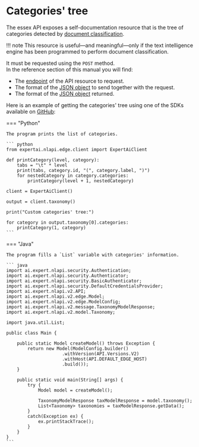 # Categories' tree

The essex API exposes a self-documentation resource that is the tree of categories detected by [document classification](../classification/index.md).

!!! note
	This resource is useful&mdash;and meaningful&mdash;only if the text intelligence engine has been programmed to perform document classification.

It must be requested using the `POST` method.  
In the reference section of this manual you will find:

- The [endpoint](../../reference/endpoints/index.md) of the API resource to request.
- The format of the [JSON object](../../reference/requests/taxonomies-templates/index.md#categories-tree) to send together with the request.
- The format of the [JSON object](../../reference/output/taxonomies-templates/index.md#categories-tree) returned.

Here is an example of getting the categories' tree using one of the SDKs available on <a href="https://github.com/therealexpertai/" target="_blank">GitHub</a>:

=== "Python"
    
    The program prints the list of categories.

    ``` python
    from expertai.nlapi.edge.client import ExpertAiClient

    def printCategory(level, category):
        tabs = "\t" * level
        print(tabs, category.id, "(", category.label, ")")
        for nestedCategory in category.categories:
            printCategory(level + 1, nestedCategory)

    client = ExpertAiClient()

    output = client.taxonomy()

    print("Custom categories' tree:")

    for category in output.taxonomy[0].categories:
        printCategory(1, category)
    ```

=== "Java"
    
    The program fills a `List` variable with categories' information.
    
    ``` java
    import ai.expert.nlapi.security.Authentication;
    import ai.expert.nlapi.security.Authenticator;
    import ai.expert.nlapi.security.BasicAuthenticator;
    import ai.expert.nlapi.security.DefaultCredentialsProvider;
    import ai.expert.nlapi.v2.API;
    import ai.expert.nlapi.v2.edge.Model;
	import ai.expert.nlapi.v2.edge.ModelConfig;
    import ai.expert.nlapi.v2.message.TaxonomyModelResponse;
	import ai.expert.nlapi.v2.model.Taxonomy;
	
	import java.util.List;

    public class Main {

        public static Model createModel() throws Exception {
			return new Model(ModelConfig.builder()
                         .withVersion(API.Versions.V2)
                         .withHost(API.DEFAULT_EDGE_HOST)
                         .build());
		}

        public static void main(String[] args) {
            try {
                Model model = createModel();
            
				TaxonomyModelResponse taxModelResponse = model.taxonomy();
				List<Taxonomy> taxonomies = taxModelResponse.getData();
            }
            catch(Exception ex) {
                ex.printStackTrace();
            }
        }
    }
    ```
